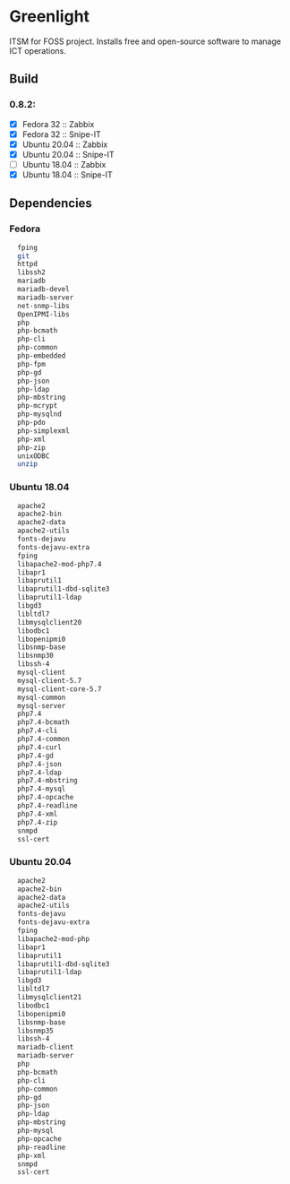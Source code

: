 # Greenlight

ITSM for FOSS project. Installs free and open-source software to manage ICT operations.

## Build
### 0.8.2:

- [x] Fedora 32 :: Zabbix
- [x] Fedora 32 :: Snipe-IT
- [x] Ubuntu 20.04 :: Zabbix
- [x] Ubuntu 20.04 :: Snipe-IT
- [ ] Ubuntu 18.04 :: Zabbix
- [x] Ubuntu 18.04 :: Snipe-IT

## Dependencies

### Fedora
```sh
  fping
  git
  httpd
  libssh2
  mariadb
  mariadb-devel
  mariadb-server
  net-snmp-libs
  OpenIPMI-libs
  php
  php-bcmath
  php-cli
  php-common
  php-embedded
  php-fpm
  php-gd
  php-json
  php-ldap
  php-mbstring
  php-mcrypt
  php-mysqlnd
  php-pdo
  php-simplexml
  php-xml
  php-zip
  unixODBC
  unzip
```

### Ubuntu 18.04
```sh
  apache2
  apache2-bin
  apache2-data
  apache2-utils
  fonts-dejavu
  fonts-dejavu-extra
  fping
  libapache2-mod-php7.4
  libapr1
  libaprutil1
  libaprutil1-dbd-sqlite3
  libaprutil1-ldap
  libgd3
  libltdl7
  libmysqlclient20
  libodbc1
  libopenipmi0
  libsnmp-base
  libsnmp30
  libssh-4
  mysql-client
  mysql-client-5.7
  mysql-client-core-5.7
  mysql-common
  mysql-server
  php7.4
  php7.4-bcmath
  php7.4-cli
  php7.4-common
  php7.4-curl
  php7.4-gd
  php7.4-json
  php7.4-ldap
  php7.4-mbstring
  php7.4-mysql
  php7.4-opcache
  php7.4-readline
  php7.4-xml
  php7.4-zip
  snmpd
  ssl-cert
```

### Ubuntu 20.04
```sh
  apache2
  apache2-bin
  apache2-data
  apache2-utils
  fonts-dejavu
  fonts-dejavu-extra
  fping
  libapache2-mod-php
  libapr1
  libaprutil1
  libaprutil1-dbd-sqlite3
  libaprutil1-ldap
  libgd3
  libltdl7
  libmysqlclient21
  libodbc1
  libopenipmi0
  libsnmp-base
  libsnmp35
  libssh-4
  mariadb-client
  mariadb-server
  php
  php-bcmath
  php-cli
  php-common
  php-gd
  php-json
  php-ldap
  php-mbstring
  php-mysql
  php-opcache
  php-readline
  php-xml
  snmpd
  ssl-cert
```